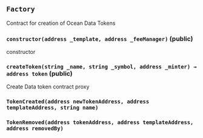 ## `Factory`



Contract for creation of Ocean Data Tokens


### `constructor(address _template, address _feeManager)` (public)

constructor




### `createToken(string _name, string _symbol, address _minter) → address token` (public)

Create Data token contract proxy





### `TokenCreated(address newTokenAddress, address templateAddress, string name)`





### `TokenRemoved(address tokenAddress, address templateAddress, address removedBy)`





